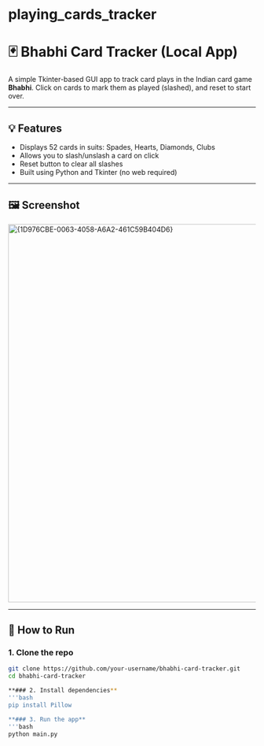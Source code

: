 # playing_cards_tracker

# 🃏 Bhabhi Card Tracker (Local App)

A simple Tkinter-based GUI app to track card plays in the Indian card game **Bhabhi**. Click on cards to mark them as played (slashed), and reset to start over.

---

## 💡 Features

- Displays 52 cards in suits: Spades, Hearts, Diamonds, Clubs
- Allows you to slash/unslash a card on click
- Reset button to clear all slashes
- Built using Python and Tkinter (no web required)

---

## 🖼️ Screenshot

<img width="1611" height="768" alt="{1D976CBE-0063-4058-A6A2-461C59B404D6}" src="https://github.com/user-attachments/assets/9dfb3387-1457-471a-8a8d-5087aa6f0344" />

---

## 🚀 How to Run

### 1. Clone the repo
```bash
git clone https://github.com/your-username/bhabhi-card-tracker.git
cd bhabhi-card-tracker

**### 2. Install dependencies**
'''bash
pip install Pillow

**### 3. Run the app**
'''bash
python main.py
